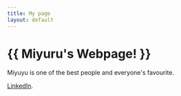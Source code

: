 ```yaml
---
title: My page
layout: default
---
```


# {{ Miyuru's Webpage! }}

Miyuyu is one of the best people and everyone's favourite.

[LinkedIn](https://lk.linkedin.com/in/miyuru-thathsara-07596518b?original_referer=https%3A%2F%2Fwww.google.com%2F).
